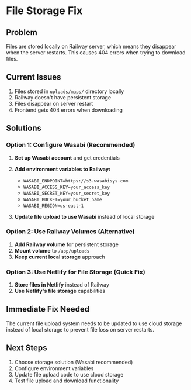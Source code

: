 # File Storage Fix

## Problem
Files are stored locally on Railway server, which means they disappear when the server restarts. This causes 404 errors when trying to download files.

## Current Issues
1. Files stored in `uploads/maps/` directory locally
2. Railway doesn't have persistent storage
3. Files disappear on server restart
4. Frontend gets 404 errors when downloading

## Solutions

### Option 1: Configure Wasabi (Recommended)
1. **Set up Wasabi account** and get credentials
2. **Add environment variables to Railway:**
   - `WASABI_ENDPOINT=https://s3.wasabisys.com`
   - `WASABI_ACCESS_KEY=your_access_key`
   - `WASABI_SECRET_KEY=your_secret_key`
   - `WASABI_BUCKET=your_bucket_name`
   - `WASABI_REGION=us-east-1`

3. **Update file upload to use Wasabi** instead of local storage

### Option 2: Use Railway Volumes (Alternative)
1. **Add Railway volume** for persistent storage
2. **Mount volume** to `/app/uploads`
3. **Keep current local storage** approach

### Option 3: Use Netlify for File Storage (Quick Fix)
1. **Store files in Netlify** instead of Railway
2. **Use Netlify's file storage** capabilities

## Immediate Fix Needed
The current file upload system needs to be updated to use cloud storage instead of local storage to prevent file loss on server restarts.

## Next Steps
1. Choose storage solution (Wasabi recommended)
2. Configure environment variables
3. Update file upload code to use cloud storage
4. Test file upload and download functionality
